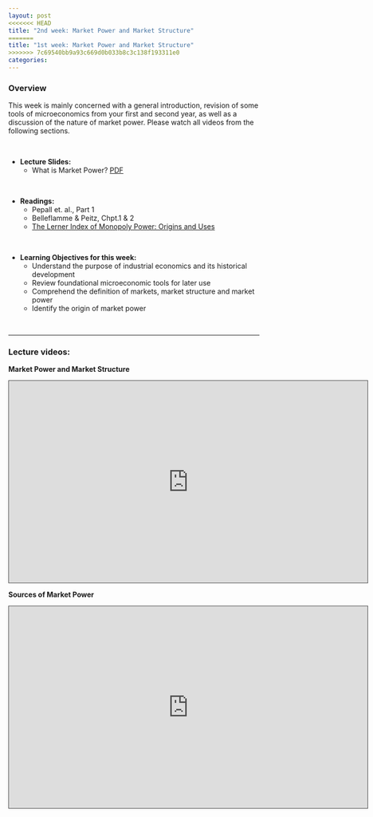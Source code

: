 ```yaml
---
layout: post
<<<<<<< HEAD
title: "2nd week: Market Power and Market Structure"
=======
title: "1st week: Market Power and Market Structure"
>>>>>>> 7c69540bb9a93c669d0b033b8c3c138f193311e0
categories: 
---
```


### Overview

This week is mainly concerned with a general introduction, revision of some tools of microeconomics from your first and second year, as well as a discussion of the nature of market power. Please watch all videos from the following sections.

<br>
  
- **Lecture Slides:**  
  - What is Market Power? [PDF](https://drive.google.com/uc?export=download&id=1nzcTWumzy6lSqPJqbMiiiixCQCpjWdl9)

<br>

- **Readings:**
  - Pepall et. al., Part 1
  - Belleflamme & Peitz, Chpt.1 & 2
  - [The Lerner Index of Monopoly Power: Origins and Uses](https://pubs.aeaweb.org/doi/pdfplus/10.1257/aer.101.3.558)

<br>

- **Learning Objectives for this week:**
  - Understand the purpose of industrial economics and its historical development
  - Review foundational microeconomic tools for later use
  - Comprehend the definition of markets, market structure and market power
  - Identify the origin of market power


<br>

--- 

### Lecture videos: 


**Market Power and Market Structure**
<p><iframe width="720" height="405" style="border: 1px solid #464646;" src="https://york.cloud.panopto.eu/Panopto/Pages/Embed.aspx?id=132ad74f-935b-4f09-bb53-ac4a0113aef4&amp;autoplay=false&amp;offerviewer=true&amp;showtitle=false&amp;showbrand=false&amp;start=0&amp;interactivity=all" allowfullscreen="allowfullscreen" allow="autoplay"></iframe></p>

**Sources of Market Power**

<p><iframe width="720" height="405" style="border: 1px solid #464646;" src="https://york.cloud.panopto.eu/Panopto/Pages/Embed.aspx?id=8611f02a-9798-4a7a-a0ba-ac4a01181869&amp;autoplay=false&amp;offerviewer=true&amp;showtitle=false&amp;showbrand=false&amp;start=0&amp;interactivity=all" allowfullscreen="allowfullscreen" allow="autoplay"></iframe></p>